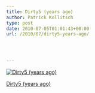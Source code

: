 ```yaml
---
title: Dirty5 (years ago)
author: Patrick Kollitsch
type: post
date: 2010-07-05T01:01:43+00:00
url: /2010/07/dirty5-years-ago/




---
```

<div class="flickr">
  <a href="http://www.flickr.com/photos/schreibblogade/4763632349/" title="Dirty5 (years ago)"><img src="//farm5.static.flickr.com/4118/4763632349_ee1cc2e2e5.jpg" alt="Dirty5 (years ago)" /></p> 
  
  <p>
    Dirty5 (years ago)
  </p>
  
  <p>
    </a></div>